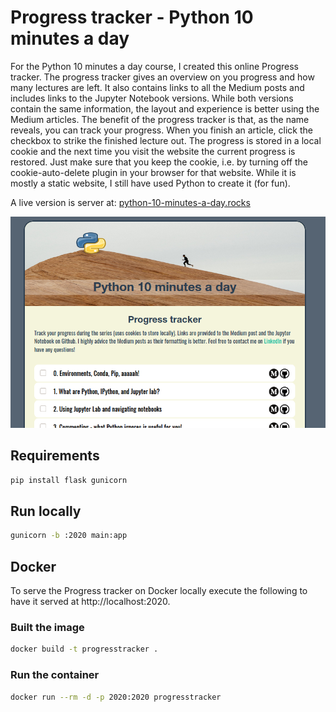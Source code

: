 # Progress tracker - Python 10 minutes a day
For the Python 10 minutes a day course, I created this online Progress tracker.
The progress tracker gives an overview on you progress and how many lectures
are left. It also contains links to all the Medium posts and includes links to
the Jupyter Notebook versions. While both versions contain the same
information, the layout and experience is better using the Medium articles. The
benefit of the progress tracker is that, as the name reveals, you can track
your progress. When you finish an article, click the checkbox to strike the
finished lecture out. The progress is stored in a local cookie and the next
time you visit the website the current progress is restored. Just make sure
that you keep the cookie, i.e. by turning off the cookie-auto-delete plugin in
your browser for that website. While it is mostly a static website, I still
have used Python to create it (for fun).

A live version is server at: [python-10-minutes-a-day.rocks](python-10-minutes-a-day.rocks)

![How it looks](/assets/tracker.png)


## Requirements
```bash
pip install flask gunicorn
```

## Run locally
```bash
gunicorn -b :2020 main:app
```

## Docker
To serve the Progress tracker on Docker locally execute the following to have it
served at http://localhost:2020.
### Built the image
```bash
docker build -t progresstracker .
```
### Run the container
```bash
docker run --rm -d -p 2020:2020 progresstracker
```


